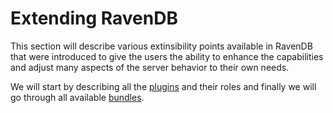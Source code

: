 ﻿# Extending RavenDB

This section will describe various extinsibility points available in RavenDB that were introduced to give the users the ability to enhance the capabilities and adjust many aspects of the server behavior to their own needs. 

We will start by describing all the [plugins](plugins/) and their roles and finally we will go through all available [bundles](bundles/).